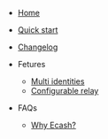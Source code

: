 <!-- docs/_sidebar.md -->

- [Home](/)
- [Quick start](start.md)
- [Changelog](Changelog.md)
- Fetures

  - [Multi identities](./fetures/multi-identities.md)
  - [Configurable relay](./fetures/configurable-relay.md)

- FAQs
  - [Why Ecash?](./FAQs/why-ecash.md)
